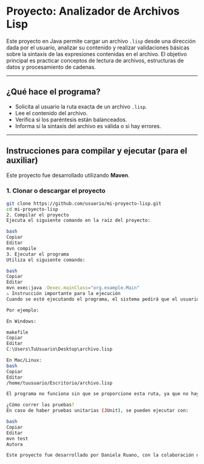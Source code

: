 # Proyecto: Analizador de Archivos Lisp

Este proyecto en Java permite cargar un archivo `.lisp` desde una dirección dada por el usuario, analizar su contenido y realizar validaciones básicas sobre la sintaxis de las expresiones contenidas en el archivo. El objetivo principal es practicar conceptos de lectura de archivos, estructuras de datos y procesamiento de cadenas.

---

## ¿Qué hace el programa?

- Solicita al usuario la ruta exacta de un archivo `.lisp`.
- Lee el contenido del archivo.
- Verifica si los paréntesis están balanceados.
- Informa si la sintaxis del archivo es válida o si hay errores.

---

## Instrucciones para compilar y ejecutar (para el auxiliar)

Este proyecto fue desarrollado utilizando **Maven**.

### 1. Clonar o descargar el proyecto

```bash
git clone https://github.com/usuario/mi-proyecto-lisp.git
cd mi-proyecto-lisp
2. Compilar el proyecto
Ejecuta el siguiente comando en la raíz del proyecto:

bash
Copiar
Editar
mvn compile
3. Ejecutar el programa
Utiliza el siguiente comando:

bash
Copiar
Editar
mvn exec:java -Dexec.mainClass="org.example.Main"
⚠️ Instrucción importante para la ejecución
Cuando se esté ejecutando el programa, el sistema pedirá que el usuario escriba la ruta del archivo .lisp.

Por ejemplo:

En Windows:

makefile
Copiar
Editar
C:\Users\TuUsuario\Desktop\archivo.lisp

En Mac/Linux:
bash
Copiar
Editar
/home/tuusuario/Escritorio/archivo.lisp

El programa no funciona sin que se proporcione esta ruta, ya que no hay archivo .lisp embebido en el proyecto.

¿Cómo correr las pruebas?
En caso de haber pruebas unitarias (JUnit), se pueden ejecutar con:

bash
Copiar
Editar
mvn test
Autora

Este proyecto fue desarrollado por Daniela Ruano, con la colaboración de ChatGPT (OpenAI) para el diseño y redacción del código y la documentación